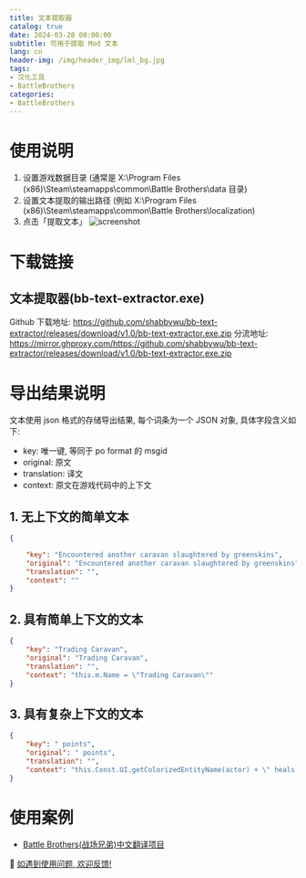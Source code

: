 ```yaml
---
title: 文本提取器
catalog: true
date: 2024-03-28 00:00:00
subtitle: 可用于提取 Mod 文本
lang: cn
header-img: /img/header_img/lml_bg.jpg
tags:
- 汉化工具
- BattleBrothers
categories:
- BattleBrothers
---
```


# 使用说明
1. 设置游戏数据目录 (通常是 X:\Program Files (x86)\Steam\steamapps\common\Battle Brothers\data 目录)
2. 设置文本提取的输出路径 (例如 X:\Program Files (x86)\Steam\steamapps\common\Battle Brothers\localization\)
3. 点击「提取文本」
![screenshot](screenshot.png)

# 下载链接
## 文本提取器(bb-text-extractor.exe)
Github 下载地址: https://github.com/shabbywu/bb-text-extractor/releases/download/v1.0/bb-text-extractor.exe.zip
分流地址: https://mirror.ghproxy.com/https://github.com/shabbywu/bb-text-extractor/releases/download/v1.0/bb-text-extractor.exe.zip

# 导出结果说明
文本使用 json 格式的存储导出结果, 每个词条为一个 JSON 对象, 具体字段含义如下:
  * key: 唯一键, 等同于 po format 的 msgid
  * original: 原文
  * translation: 译文
  * context: 原文在游戏代码中的上下文

## 1. 无上下文的简单文本
```json
{

    "key": "Encountered another caravan slaughtered by greenskins",
    "original": "Encountered another caravan slaughtered by greenskins",
    "translation": "",
    "context": ""
}
```

## 2. 具有简单上下文的文本
```json
{
    "key": "Trading Caravan",
    "original": "Trading Caravan",
    "translation": "",
    "context": "this.m.Name = \"Trading Caravan\""
}
```

## 3. 具有复杂上下文的文本
```json
{
    "key": " points",
    "original": " points",
    "translation": "",
    "context": "this.Const.UI.getColorizedEntityName(actor) + \" heals for \" + healthAdded + \" points\""
}
```

# 使用案例
- [Battle Brothers(战场兄弟)中文翻译项目](https://github.com/shabbywu/Battle-Brothers-CN)

📢 [如遇到使用问题, 欢迎反馈!](https://github.com/shabbywu/bb-text-extractor/issues)
